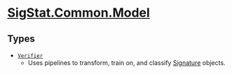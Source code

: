 # [SigStat.Common.Model](./README.md)

## Types

- [`Verifier`](./Verifier.md)
	- Uses pipelines to transform, train on, and classify [Signature](../../SigStat/Common/Signature.md) objects.

